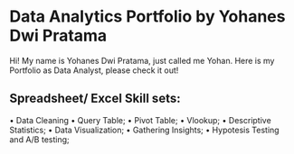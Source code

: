 # Data Analytics Portfolio by Yohanes Dwi Pratama

Hi! My name is Yohanes Dwi Pratama, just called me Yohan. Here is my Portfolio as Data Analyst, please check it out!

## Spreadsheet/ Excel Skill sets:
• Data Cleaning
• Query Table;
• Pivot Table;
• Vlookup;
• Descriptive Statistics;
• Data Visualization;
• Gathering Insights;
• Hypotesis Testing and A/B testing;


